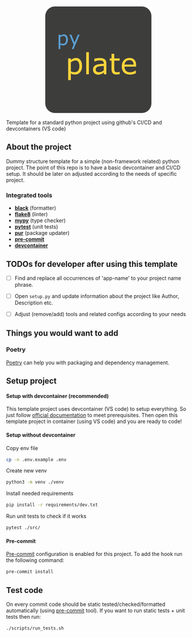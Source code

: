 <p align="center">
  <img src="imgs/pyplate_logo.png" width="290" height="290" alt="pyplate logo"/>
</p>


Template for a standard python project using github's CI/CD and devcontainers (VS code)

## About the project
Dummy structure template for a simple (non-framework related) python project. The point of this repo is to have a basic devcontainer and CI/CD setup. It should be later on adjusted according to the needs of specific project.

### Integrated tools

- **[black](https://black.readthedocs.io/en/stable/)** (formatter)
- **[flake8](https://flake8.pycqa.org/en/latest/)** (linter)
- **[mypy](https://mypy.readthedocs.io/en/stable/)** (type checker)
- **[pytest](https://docs.pytest.org/en/7.1.x/contents.html)** (unit tests)
- **[pur](https://github.com/alanhamlett/pip-update-requirements)** (package updater)
- **[pre-commit](https://pre-commit.com/)**
- **[devcontainer](https://code.visualstudio.com/docs/devcontainers/containers)**

## TODOs for developer after using this template

- [ ] Find and replace all occurrences of 'app-name' to your project name phrase.
- [ ] Open `setup.py` and update information about the project like Author, Description etc.
- [ ] Adjust (remove/add) tools and related configs according to your needs


## Things you would want to add

### Poetry

[Poetry](https://python-poetry.org/) can help you with packaging and dependency management.


<!-- ## Development -->

## Setup project

####  Setup with devcontainer (recommended)
This template project uses devcontainer (VS code) to setup everything. So just follow [official documentation](https://code.visualstudio.com/docs/devcontainers/tutorial) to meet prerequisites. Then open this template project in container (using VS code) and you are ready to code!

#### Setup without devcontainer

Copy env file
```sh
cp -n .env.example .env
```

Create new venv
```sh
python3 -m venv ./venv
```

Install needed requirements
```sh
pip install -r requirements/dev.txt
```

Run unit tests to check if it works
```sh
pytest ./src/
```

#### Pre-commit
[Pre-commit](https://pre-commit.com/) configuration is enabled for this project. To add the hook run the following command:

```sh
pre-commit install
```



## Test code

On every commit code should be static tested/checked/formatted automatically (using [pre-commit](https://pre-commit.com/) tool). If you want to run static tests + unit tests then run:

```sh
./scripts/run_tests.sh
```
